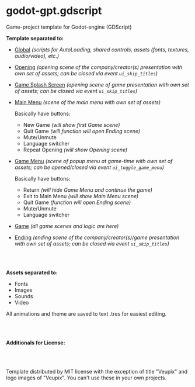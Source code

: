 # godot-gpt.gdscript
Game-project template for Godot-engine (GDScript)

**Template separated to:**

* [Global](0_Global) _(scripts for AutoLoading, shared controls, assets (fonts, textures, audio/video), etc.)_

* [Opening](1_Opening) _(opening scene of the company/creator(s) presentation with own set of assets; can be closed via event `ui_skip_titles`)_

* [Game Splash Screen](2_GameSplash) _(opening scene of game presentation with own set of assets; can be closed via event `ui_skip_titles`)_

* [Main Menu](3_MainMenu) _(scene of the main menu with own set of assets)_

  Basically have buttons:
  * New Game _(will show first Game scene)_
  * Quit Game _(will function will open Ending scene)_
  * Mute/Unmute
  * Language switcher
  * Repeat Opening _(will show Opening scene)_

* [Game Menu](4_GameMenu) _(scene of popup menu at game-time with own set of assets; can be opened/closed via event `ui_toggle_game_menu`)_

  Basically have buttons:
  * Return _(will hide Game Menu and continue the game)_
  * Exit to Main Menu _(will show Main Menu scene)_
  * Quit Game _(function will open Ending scene)_
  * Mute/Unmute
  * Language switcher

* [Game](5_Game) _(all game scenes and logic are here)_

* [Ending](6_Ending) _(ending scene of the company/creator(s)/game presentation with own set of assets; can be closed via event `ui_skip_titles`)_

<br/>
<br/>

**Assets separated to:**
* Fonts
* Images
* Sounds
* Video

All animations and theme are saved to text .tres for easiest editing.

<br/>
<br/>

**Additionals for License:**

<br/>
<br/>

Template distributed by MIT license with the exception of title "Veupix" and logo images of "Veupix". You can't use these in your own projects.